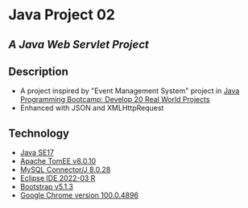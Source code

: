 # Java Project 02

## _A Java Web Servlet Project_

## Description
- A project inspired by "Event Management System" project in  [Java Programming Bootcamp: Develop 20 Real World Projects](https://www.udemy.com/course/build-real-world-java-projects-jsp-servlets-springboot/) 
- Enhanced with JSON and XMLHttpRequest

## Technology
- [Java SE17](https://jdk.java.net/17/)
- [Apache TomEE v8.0.10](https://tomee.apache.org/download.html)
- [MySQL Connector/J 8.0.28](https://dev.mysql.com/downloads/connector/j/)
- [Eclipse IDE 2022-03 R](https://www.eclipse.org/downloads/packages/release/2022-03/r/eclipse-ide-enterprise-java-and-web-developers)
- [Bootstrap v5.1.3](https://getbootstrap.com/docs/5.1/getting-started/download/)
- [Google Chrome version 100.0.4896](https://www.google.com/intl/en_sg/chrome/)